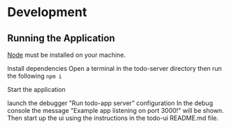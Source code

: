# Development
## Running the Application
[Node](https://nodejs.org/en/) must be installed on your machine.

Install dependencies
Open a terminal in the todo-server directory then run the following
```npm i```

Start the application 

launch the debugger "Run todo-app server" configuration
In the debug console the message "Example app listening on port 3000!" will be shown.
Then start up the ui using the instructions in the todo-ui README.md file.

